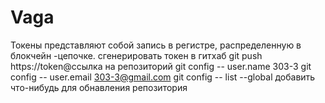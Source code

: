 # Vaga
Токены представляют собой запись в регистре, распределенную в блокчейн -цепочке.
сгенерировать токен в гитхаб
git push https://token@ссылка на репозиторий
 git config -- user.name 303-3
 git config -- user.email 303-3@gmail.com
 git config -- list --global
 добавить что-нибудь для обнавления репозитория
